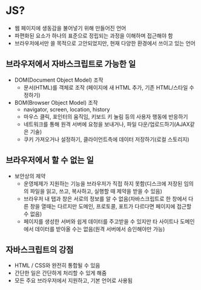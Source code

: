 # JS?

- 웹 페이지에 생동감을 불어넣기 위해 만들어진 언어
- 파편화된 요소가 하나의 표준으로 정립되는 과정을 이해하며 접근해야 함
- 브라우저에서만 쓸 목적으로 고안되었지만, 현재 다양한 환경에서 쓰이고 있는 언어

## 브라우저에서 자바스크립트로 가능한 일

- DOM(Document Object Model) 조작
  - 문서(HTML)를 객체로 조작 (페이지에 새 HTML 추가, 기존 HTML/스타일 수정하기)
- BOM(Browser Object Model) 조작
  - navigator, screen, location, history
  - 마우스 클릭, 포인터의 움직임, 키보드 키 눌림 등의 사용자 행동에 반응하기
  - 네트워크를 통해 원격 서버에 요청을 보내거나, 파일 다운/업로드하기(AJAX같은 기술)
  - 쿠키 가져오거나 설정하기, 클라이언트측에 데이터 저장하기(로컬 스토리지)

## 브라우저에서 할 수 없는 일

- 보안상의 제약
  - 운영체제가 지원하는 기능을 브라우저가 직접 하지 못함(디스크에 저장된 임의의 파일을 읽고, 쓰고, 복사하고, 실행할 때 제약을 받을 수 있음)
  - 브라우저 내 탭과 창은 서로의 정보를 알 수 없음(자바스크립트로 한 창에서 다른 창을 열때는 다르지만 도메인, 프로토콜, 포트가 다르다면 페이지에 접근할 수 없음)
  - 페이지를 생성한 서버와 쉽게 데이터를 주고받을 수 있지만 타 사이트나 도메인에서 데이터를 받아올 수는 없음(원격 서버에서 승인해야만 가능)

## 자바스크립트의 강점

- HTML / CSS와 완전히 통합될 수 있음
- 간단한 일은 간단하게 처리할 수 있게 해줌
- 모든 주요 브라우저에서 지원하고, 기본 언어로 사용됨